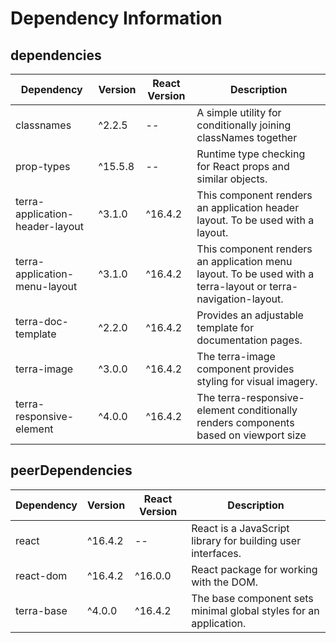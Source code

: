 # Dependency Information

## dependencies
| Dependency | Version | React Version | Description |
|-|-|-|-|
| classnames | ^2.2.5 | -- | A simple utility for conditionally joining classNames together |
| prop-types | ^15.5.8 | -- | Runtime type checking for React props and similar objects. |
| terra-application-header-layout | ^3.1.0 | ^16.4.2 | This component renders an application header layout. To be used with a layout. |
| terra-application-menu-layout | ^3.1.0 | ^16.4.2 | This component renders an application menu layout. To be used with a terra-layout or terra-navigation-layout. |
| terra-doc-template | ^2.2.0 | ^16.4.2 | Provides an adjustable template for documentation pages. |
| terra-image | ^3.0.0 | ^16.4.2 | The terra-image component provides styling for visual imagery. |
| terra-responsive-element | ^4.0.0 | ^16.4.2 | The terra-responsive-element conditionally renders components based on viewport size |

## peerDependencies
| Dependency | Version | React Version | Description |
|-|-|-|-|
| react | ^16.4.2 | -- | React is a JavaScript library for building user interfaces. |
| react-dom | ^16.4.2 | ^16.0.0 | React package for working with the DOM. |
| terra-base | ^4.0.0 | ^16.4.2 | The base component sets minimal global styles for an application. |
